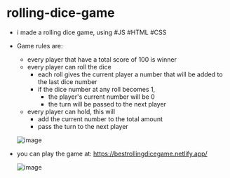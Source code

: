 ﻿# rolling-dice-game

- i made a rolling dice game, using #JS #HTML #CSS
  
- Game rules are:
  - every player that have a total score of 100 is winner
  - every player can roll the dice
      - each roll gives the current player a number that will be added to the last dice number
      - if the dice number at any roll becomes 1,
          - the player's current number will be 0
          - the turn will be passed to the next player
  - every player can hold, this will
      - add the current number to the total amount
      - pass the turn to the next player
        
   ![image](https://github.com/user-attachments/assets/f4fbd5fc-e126-4656-b204-567a949dc063)


- you can play the game at: https://bestrollingdicegame.netlify.app/

  ![image](https://github.com/user-attachments/assets/6a964bb6-8fd0-426e-ac1b-ca9994950c3b)


    
